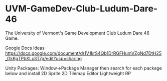 # UVM-GameDev-Club-Ludum-Dare-46
The University of Vermont's Game Development Club Ludum Dare 46 Game.

Google Docs Ideas https://docs.google.com/document/d/1V1krS4Qb1DrRGFHumVZgNd7DtH25_GkKgTPbXLx3T7g/edit?usp=sharing

Unity Packages:
Window->Package Manager 
then search for each package below and install
	2D Sprite
	2D Tilemap Editor
	Lightweight RP

